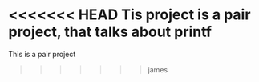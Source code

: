 <<<<<<< HEAD
Tis project is a pair project, that talks about printf
=======
This is a pair project
>>>>>>> james
